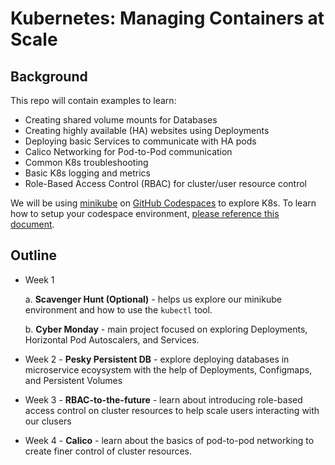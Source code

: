 # Kubernetes: Managing Containers at Scale

## Background

This repo will contain examples to learn:

- Creating shared volume mounts for Databases
- Creating highly available (HA) websites using Deployments
- Deploying basic Services to communicate with HA pods
- Calico Networking for Pod-to-Pod communication
- Common K8s troubleshooting
- Basic K8s logging and metrics
- Role-Based Access Control (RBAC) for cluster/user resource control

We will be using [minikube](https://minikube.sigs.k8s.io/docs/) on [GitHub Codespaces](https://github.com/features/codespaces) to explore K8s. To learn how to setup your codespace environment, [please reference this document](https://corise.com/course/kubernetes-managing-containers-at-scale/v2/module/codespace-setup).

## Outline

- Week 1

  a. **Scavenger Hunt (Optional)** - helps us explore our minikube environment and how to use the `kubectl` tool.

  b. **Cyber Monday** - main project focused on exploring Deployments, Horizontal Pod Autoscalers, and Services.

- Week 2 - **Pesky Persistent DB** - explore deploying databases in microservice ecoysystem with the help of Deployments, Configmaps, and Persistent Volumes

- Week 3 - **RBAC-to-the-future** - learn about introducing role-based access control on cluster resources to help scale users interacting with our clusers

- Week 4 - **Calico** - learn about the basics of pod-to-pod networking to create finer control of cluster resources.
